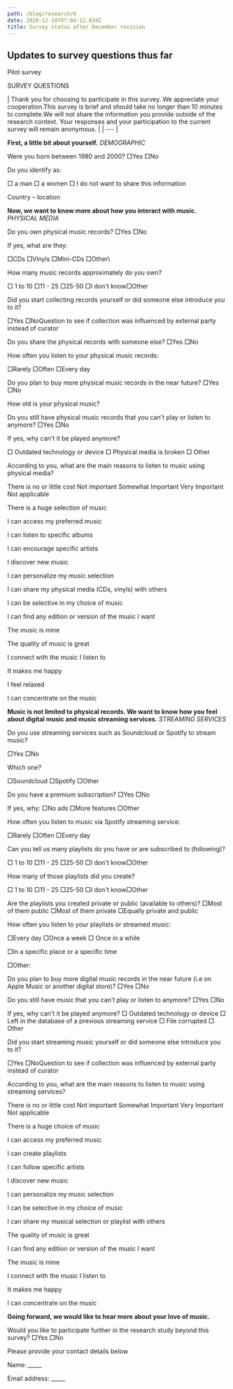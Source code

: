 ```yaml
---
path: /blog/research/6
date: 2020-12-18T07:04:12.634Z
title: Survey status after December revision 
---
```


## Updates to survey questions thus far

Pilot survey

SURVEY QUESTIONS

| Thank you for choosing to participate in this survey. We appreciate your cooperation.This survey is brief and should take no longer than 10 minutes to complete.We will not share the information you provide outside of the research context. Your responses and your participation to the current survey will remain anonymous.
 |
| --- |



**First, a little bit about yourself.**
_DEMOGRAPHIC_

Were you born between 1980 and 2000? □Yes □No

Do you identify as:

□ a man □ a women □ I do not want to share this information

Country – location

**Now, we want to know more about how you interact with music.**
_PHYSICAL MEDIA_

Do you own physical music records? □Yes □No

If yes, what are they:

□CDs □Vinyls □Mini-CDs □Other\

How many music records approximately do you own?

□ 1 to 10 □11 - 25 □25-50 □I don&#39;t know□Other

Did you start collecting records yourself or did someone else introduce you to it?

□Yes □NoQuestion to see if collection was influenced by external party instead of curator

Do you share the physical records with someone else? □Yes □No

How often you listen to your physical music records:

□Rarely □Often □Every day

Do you plan to buy more physical music records in the near future? □Yes □No

How old is your physical music?

Do you still have physical music records that you can&#39;t play or listen to anymore? □Yes □No

If yes, why can&#39;t it be played anymore?

□ Outdated technology or device □ Physical media is broken □ Other

According to you, what are the main reasons to listen to music using physical media?

There is no or little cost Not important Somewhat Important Very Important Not applicable

There is a huge selection of music

I can access my preferred music

I can listen to specific albums

I can encourage specific artists

I discover new music

I can personalize my music selection

I can share my physical media (CDs, vinyls) with others

I can be selective in my choice of music

I can find any edition or version of the music I want

The music is mine

The quality of music is great

I connect with the music I listen to

It makes me happy

I feel relaxed

I can concentrate on the music

**Music is not limited to physical records. We want to know how you feel about digital music and music streaming services.**
_STREAMING SERVICES_

Do you use streaming services such as Soundcloud or Spotify to stream music?

□Yes □No

Which one?

□Soundcloud □Spotify □Other

Do you have a premium subscription? □Yes □No

If yes, why: □No ads □More features □Other

How often you listen to music via Spotify streaming service:

□Rarely □Often □Every day

Can you tell us many playlists do you have or are subscribed to (following)?

□ 1 to 10 □11 - 25 □25-50 □I don&#39;t know□Other

How many of those playlists did you create?

□ 1 to 10 □11 - 25 □25-50 □I don&#39;t know□Other

Are the playlists you created private or public (available to others)? □Most of them public □Most of them private □Equally private and public

How often you listen to your playlists or streamed music:

□Every day □Once a week □ Once in a while

□In a specific place or a specific time

□Other: 

Do you plan to buy more digital music records in the near future (i.e on Apple Music or another digital store)? □Yes □No

Do you still have music that you can&#39;t play or listen to anymore? □Yes □No

If yes, why can&#39;t it be played anymore? □ Outdated technology or device □ Left in the database of a previous streaming service □ File corrupted □ Other

Did you start streaming music yourself or did someone else introduce you to it?

□Yes □NoQuestion to see if collection was influenced by external party instead of curator

According to you, what are the main reasons to listen to music using streaming services?

There is no or little cost Not important Somewhat Important Very Important Not applicable

There is a huge choice of music

I can access my preferred music

I can create playlists

I can follow specific artists

I discover new music

I can personalize my music selection

I can be selective in my choice of music

I can share my musical selection or playlist with others

The quality of music is great

I can find any edition or version of the music I want

The music is mine

I connect with the music I listen to

It makes me happy

I can concentrate on the music

**Going forward, we would like to hear more about your love of music.**

Would you like to participate further in the research study beyond this survey? □Yes □No

Please provide your contact details below

Name: \_\_\_\_\_

Email address: \_\_\_\_\_